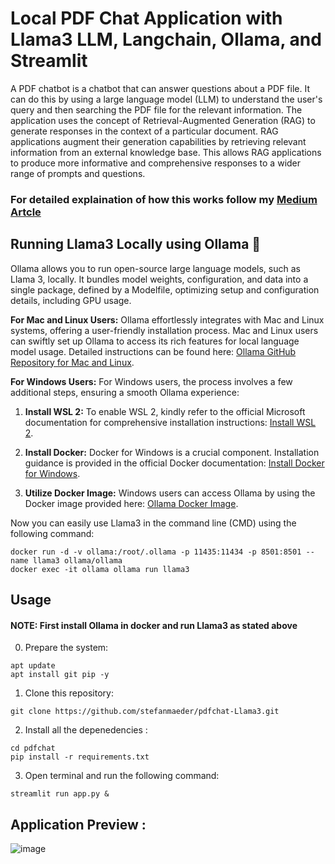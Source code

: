 # Local PDF Chat Application with Llama3 LLM, Langchain, Ollama, and Streamlit

A PDF chatbot is a chatbot that can answer questions about a PDF file. It can do this by using a large language model (LLM) to understand the user's query and then searching the PDF file for the relevant information. The application uses the concept of Retrieval-Augmented Generation (RAG) to generate responses in the context of a particular document. RAG applications augment their generation capabilities by retrieving relevant information from an external knowledge base. This allows RAG applications to produce more informative and comprehensive responses to a wider range of prompts and questions.
### For detailed explaination of how this works follow my [Medium Artcle](https://medium.com/@harjot802/building-a-local-pdf-chat-application-with-mistral-7b-llm-langchain-ollama-and-streamlit-67b314fbab57)
## Running Llama3 Locally using Ollama 🦙

Ollama allows you to run open-source large language models, such as Llama 3, locally. It bundles model weights, configuration, and data into a single package, defined by a Modelfile, optimizing setup and configuration details, including GPU usage.

**For Mac and Linux Users:**
Ollama effortlessly integrates with Mac and Linux systems, offering a user-friendly installation process. Mac and Linux users can swiftly set up Ollama to access its rich features for local language model usage. Detailed instructions can be found here: [Ollama GitHub Repository for Mac and Linux](https://github.com/ollama/ollama).

**For Windows Users:**
For Windows users, the process involves a few additional steps, ensuring a smooth Ollama experience:

1. **Install WSL 2:** To enable WSL 2, kindly refer to the official Microsoft documentation for comprehensive installation instructions: [Install WSL 2](https://learn.microsoft.com/en-us/windows/wsl/install).

2. **Install Docker:** Docker for Windows is a crucial component. Installation guidance is provided in the official Docker documentation: [Install Docker for Windows](https://docs.docker.com/desktop/install/windows-install).

3. **Utilize Docker Image:** Windows users can access Ollama by using the Docker image provided here: [Ollama Docker Image](https://hub.docker.com/r/ollama/ollama).

Now you can easily use Llama3 in the command line (CMD) using the following command:

```
docker run -d -v ollama:/root/.ollama -p 11435:11434 -p 8501:8501 --name llama3 ollama/ollama
docker exec -it ollama ollama run llama3
```
## Usage
#### NOTE: First install Ollama in docker and run Llama3 as stated above

0. Prepare the system:
   
 ```
 apt update
 apt install git pip -y
 ```

1. Clone this repository:
   
 ```
 git clone https://github.com/stefanmaeder/pdfchat-Llama3.git
 ```
2. Install all the depenedencies :
   
```
cd pdfchat
pip install -r requirements.txt
```
3. Open terminal and run the following command:
```
streamlit run app.py &
```
## Application Preview :
![image](https://github.com/SonicWarrior1/pdfchat/assets/73881129/32f9685b-f70e-48da-8e6f-9fdce1fdd0cc)
